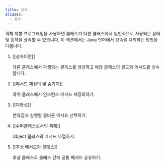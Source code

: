 ```yaml
---
title: 상속
aliases:
  - 상속
---
```


객체 지향 프로그래밍을 사용하면 클래스가 다른 클래스에서 일반적으로 사용되는 상태 및 동작을 상속할 수 있습니다. 이 섹션에서는 Java 언어에서 상속을 처리하는 방법을 다룹니다.


1. [[상속이란]]
	
	다른 클래스에서 파생되는 클래스를 생성하고 해당 클래스의 필드와 메서드를 상속합니다.
	
2. [[메서드 재정의 및 숨기기]]
	
	하위 클래스에서 인스턴스 메서드 재정의하기.
	
3. [[다형성]]
	
	런타임에 실행할 올바른 메서드 선택하기.
	
4. [[수퍼클래스로서의 객체]]
	
	Object 클래스의 메서드 나열하기.
	
5. [[추상 메서드와 클래스]]
	
	추상 클래스로 클래스 간에 공통 메서드 공유하기.
	